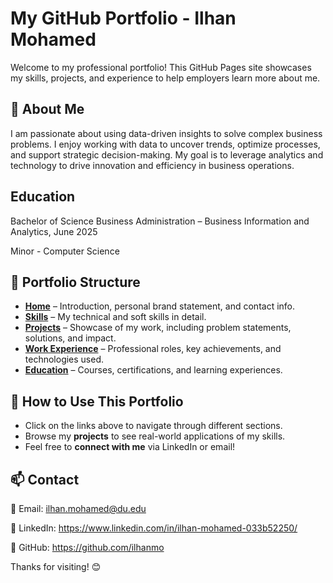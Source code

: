 # My GitHub Portfolio - Ilhan Mohamed

Welcome to my professional portfolio! This GitHub Pages site showcases my skills, projects, and experience to help employers learn more about me.

## 🌟 About Me
I am passionate about using data-driven insights to solve complex business problems. I enjoy working with data to uncover trends, optimize processes, and support strategic decision-making. My goal is to leverage analytics and technology to drive innovation and efficiency in business operations.

## Education
Bachelor of Science Business Administration – Business Information and Analytics, June 2025

Minor - Computer Science


## 📂 Portfolio Structure
- **[Home](https://github.com/ilhanmo/ilhanmohamed)** – Introduction, personal brand statement, and contact info.
- **[Skills](https://github.com/ilhanmo/ilhanmohamed/blob/main/skills.html)** – My technical and soft skills in detail.
- **[Projects](https://github.com/ilhanmo/ilhanmohamed/blob/main/projects.html)** – Showcase of my work, including problem statements, solutions, and impact.
- **[Work Experience](https://github.com/ilhanmo/ilhanmohamed/blob/main/Work%20Experience)** – Professional roles, key achievements, and technologies used.
- **[Education](https://github.com/ilhanmo/ilhanmohamed/blob/main/education.html)** – Courses, certifications, and learning experiences.

## 🚀 How to Use This Portfolio
- Click on the links above to navigate through different sections.
- Browse my **projects** to see real-world applications of my skills.
- Feel free to **connect with me** via LinkedIn or email!

## 📫 Contact
📧 Email: ilhan.mohamed@du.edu

💼 LinkedIn: https://www.linkedin.com/in/ilhan-mohamed-033b52250/ 

🔗 GitHub: https://github.com/ilhanmo

Thanks for visiting! 😊
